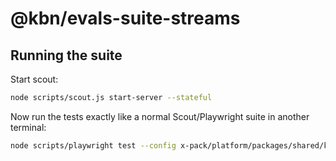 # @kbn/evals-suite-streams

## Running the suite

Start scout:

```bash
node scripts/scout.js start-server --stateful
```

Now run the tests exactly like a normal Scout/Playwright suite in another terminal:

```bash
node scripts/playwright test --config x-pack/platform/packages/shared/kbn-evals-suite-streams/playwright.config.ts
```

